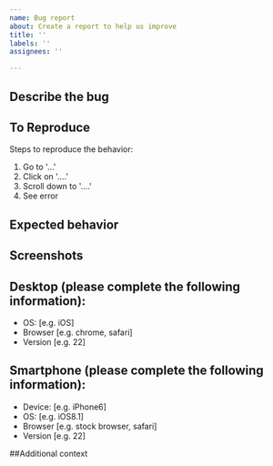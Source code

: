 ```yaml
---
name: Bug report
about: Create a report to help us improve
title: ''
labels: ''
assignees: ''

---
```


## Describe the bug
<!-- A clear and concise description of what the bug is. -->

## To Reproduce
Steps to reproduce the behavior:
1. Go to '...'
2. Click on '....'
3. Scroll down to '....'
4. See error

## Expected behavior
<!--A clear and concise description of what you expected to happen.-->

## Screenshots
<!--If applicable, add screenshots to help explain your problem.-->

## Desktop (please complete the following information):
 - OS: [e.g. iOS]
 - Browser [e.g. chrome, safari]
 - Version [e.g. 22]

## Smartphone (please complete the following information):
 - Device: [e.g. iPhone6]
 - OS: [e.g. iOS8.1]
 - Browser [e.g. stock browser, safari]
 - Version [e.g. 22]

##Additional context
<!--Add any other context about the problem here.-->
